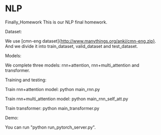 # NLP
Finally_Homework
This is our NLP final homework. 

Dataset:

We use [cmn-eng dataset]{http://www.manythings.org/anki/cmn-eng.zip}. And we divide it into train_dataset, valid_dataset and test_dataset.

Models:

We complete three models: rnn+attention, rnn+multi_attention and transformer. 

Training and testing:

Train rnn+attention model:  python main_rnn.py

Train rnn+multi_attention model: python main_rnn_self_att.py

Train transformer: python main_transformer.py

Demo:

You can run "python run_pytorch_server.py".




